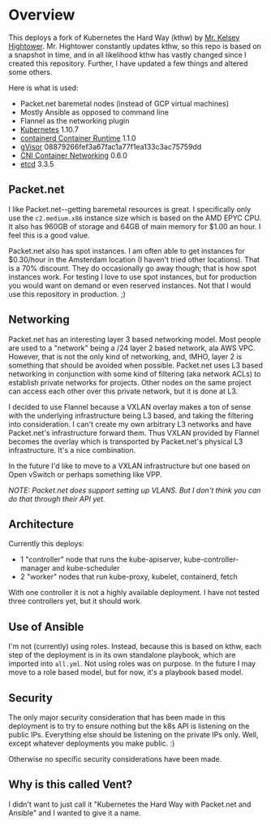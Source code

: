 # Overview

This deploys a fork of Kubernetes the Hard Way (kthw) by [Mr. Kelsey Hightower](https://github.com/kelseyhightower). Mr. Hightower constantly updates kthw, so this repo is based on a snapshot in time, and in all likelihood kthw has vastly changed since I created this repository. Further, I have updated a few things and altered some others.

Here is what is used:

* Packet.net baremetal nodes (instead of GCP virtual machines)
* Mostly Ansible as opposed to command line
* Flannel as the networking plugin
* [Kubernetes](https://github.com/kubernetes/kubernetes) 1.10.7
* [containerd Container Runtime](https://github.com/containerd/containerd) 1.1.0
* [gVisor](https://github.com/google/gvisor) 08879266fef3a67fac1a77f1ea133c3ac75759dd
* [CNI Container Networking](https://github.com/containernetworking/cni) 0.6.0
* [etcd](https://github.com/coreos/etcd) 3.3.5

## Packet.net

I like Packet.net--getting baremetal resources is great. I specifically only use the `c2.medium.x86` instance size which is based on the AMD EPYC CPU. It also has 960GB of storage and 64GB of main memory for $1.00 an hour. I feel this is a good value.

Packet.net also has spot instances. I am often able to get instances for $0.30/hour in the Amsterdam location (I haven't tried other locations). That is a 70% discount. They do occasionally go away though; that is how spot instances work. For testing I love to use spot instances, but for production you would want on demand or even reserved instances. Not that I would use this repository in production. ;)

## Networking

Packet.net has an interesting layer 3 based networking model. Most people are used to a "network" being a /24 layer 2 based network, ala AWS VPC. However, that is not the only kind of networking, and, IMHO, layer 2 is something that should be avoided when possible. Packet.net uses L3 based networking in conjunction with some kind of filtering (aka network ACLs) to establish private networks for projects. Other nodes on the same project can access each other over this private network, but it is done at L3.

I decided to use Flannel because a VXLAN overlay makes a ton of sense with the underlying infrastructure being L3 based, and taking the filtering into consideration. I can't create my own arbitrary L3 networks and have Packet.net's infrastructure forward them. Thus VXLAN provided by Flannel becomes the overlay which is transported by Packet.net's physical L3 infrastructure. It's a nice combination.

In the future I'd like to move to a VXLAN infrastructure but one based on Open vSwitch or perhaps something like VPP.

*NOTE: Packet.net does support setting up VLANS. But I don't think you can do that through their API yet.*

## Architecture

Currently this deploys:

* 1 "controller" node that runs the kube-apiserver, kube-controller-manager and kube-scheduler
* 2 "worker" nodes that run kube-proxy, kubelet, containerd, fetch

With one controller it is not a highly available deployment. I have not tested three controllers yet, but it should work.

## Use of Ansible

I'm not (currently) using roles. Instead, because this is based on kthw, each step of the deployment is in its own standalone playbook, which are imported into `all.yml`. Not using roles was on purpose. In the future I may move to a role based model, but for now, it's a playbook based model.

## Security

The only major security consideration that has been made in this deployment is to try to ensure nothing but the k8s API is listening on the public IPs. Everything else should be listening on the private IPs only. Well, except whatever deployments you make public. :)

Otherwise no specific security considerations have been made.

## Why is this called Vent?

I didn't want to just call it "Kubernetes the Hard Way with Packet.net and Ansible" and I wanted to give it a name.
